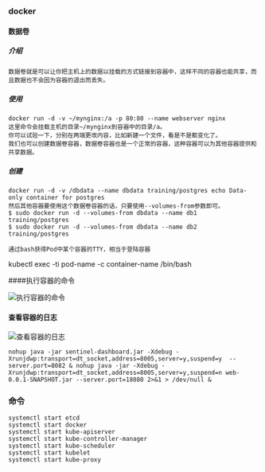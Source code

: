 ### docker

#### 数据卷

##### 介绍

```
数据卷就是可以让你把主机上的数据以挂载的方式链接到容器中，这样不同的容器也能共享，而且数据也不会因为容器的退出而丢失。
```

##### 使用

```
docker run -d -v ~/mynginx:/a -p 80:80 --name webserver nginx
这里命令会挂载主机的目录~/mynginx到容器中的目录/a。
你可以试验一下，分别在两端更改内容，比如新建一个文件，看是不是都变化了。
我们也可以创建数据卷容器，数据卷容器也是一个正常的容器，这种容器可以为其他容器提供和共享数据。
```

##### 创建

```
docker run -d -v /dbdata --name dbdata training/postgres echo Data-only container for postgres
然后其他容器要使用这个数据卷容器的话，只要使用--volumes-from参数即可。
$ sudo docker run -d --volumes-from dbdata --name db1 training/postgres
$ sudo docker run -d --volumes-from dbdata --name db2 training/postgres
```

`通过bash获得Pod中某个容器的TTY，相当于登陆容器`

kubectl exec -ti pod-name -c container-name /bin/bash

####执行容器的命令

![执行容器的命令](D:\workdir\config\pic\执行容器的命令.png)

#### 查看容器的日志

![查看容器的日志](D:\workdir\config\pic\查看容器的日志.png)



`nohup java -jar sentinel-dashboard.jar -Xdebug -Xrunjdwp:transport=dt_socket,address=8005,server=y,suspend=y  --server.port=8082 &
 nohup java -jar -Xdebug -Xrunjdwp:transport=dt_socket,address=8005,server=y,suspend=n web-0.0.1-SNAPSHOT.jar --server.port=18080 2>&1 > /dev/null &  `

### 命令

```
systemctl start etcd
systemctl start docker
systemctl start kube-apiserver
systemctl start kube-controller-manager
systemctl start kube-scheduler
systemctl start kubelet
systemctl start kube-proxy
```

